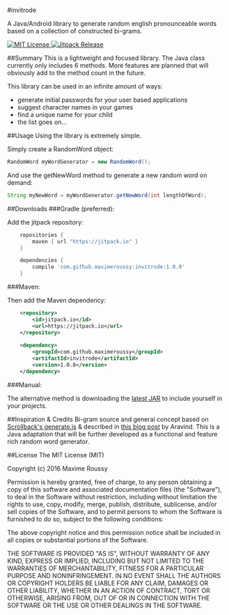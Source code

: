 #invitrode

A Java/Android library to generate random english pronounceable words based on a collection of constructed bi-grams.

[![MIT License](http://img.shields.io/badge/license-MIT-green.svg) ](https://github.com/maximeroussy/invitrode/license.md)[![Jitpack Release](https://jitpack.io/v/maximeroussy/invitrode.svg)](https://jitpack.io/#maximeroussy/invitrode)

##Summary
This is a lightweight and focused library. The Java class currently only includes 6 methods. More features are planned that will obviously add to the method count in the future. 

This library can be used in an infinite amount of ways:
- generate initial passwords for your user based applications   
- suggest character names in your games
- find a unique name for your child
- the list goes on...

##Usage
Using the library is extremely simple.

Simply create a RandomWord object:
```java
RandomWord myWordGenerator = new RandomWord();
```
And use the getNewWord method to generate a new random word on demand:
```java
String myNewWord = myWordGenerator.getNewWord(int lengthOfWord);
```

##Downloads
###Gradle (preferred):

Add the jitpack repository:

```gradle
    repositories {
        maven { url "https://jitpack.io" }
    }

    dependencies {
        compile 'com.github.maximeroussy:invitrode:1.0.9'
    }
```

###Maven:

Then add the Maven dependency:

```xml
	<repository>
	    <id>jitpack.io</id>
	    <url>https://jitpack.io</url>
	</repository>
	
	<dependency>
	    <groupId>com.github.maximeroussy</groupId>
	    <artifactId>invitrode</artifactId>
	    <version>1.0.8</version>
	</dependency>
```

###Manual:

The alternative method is downloading the [latest JAR](https://github.com/maximeroussy/invitrode/archive/1.0.9.zip)  to include yourself in your projects.

##Inspiration & Credits
Bi-gram source and general concept based on [Scrollback's generate.js](https://github.com/scrollback/scrollback/blob/master/lib/generate.js)  & described in [this blog post](https://www.hackerearth.com/notes/random-pronouncable-text-generator/)  by Aravind. This is a Java adaptation that will be further developed as a functional and feature rich random word generator.

##License
The MIT License (MIT)

Copyright (c) 2016 Maxime Roussy

Permission is hereby granted, free of charge, to any person obtaining a copy of this software and associated documentation files (the "Software"), to deal in the Software without restriction, including without limitation the rights to use, copy, modify, merge, publish, distribute, sublicense, and/or sell copies of the Software, and to permit persons to whom the Software is furnished to do so, subject to the following conditions:

The above copyright notice and this permission notice shall be included in all copies or substantial portions of the Software.

THE SOFTWARE IS PROVIDED "AS IS", WITHOUT WARRANTY OF ANY KIND, EXPRESS OR IMPLIED, INCLUDING BUT NOT LIMITED TO THE WARRANTIES OF MERCHANTABILITY, FITNESS FOR A PARTICULAR PURPOSE AND NONINFRINGEMENT. IN NO EVENT SHALL THE AUTHORS OR COPYRIGHT HOLDERS BE LIABLE FOR ANY CLAIM, DAMAGES OR OTHER LIABILITY, WHETHER IN AN ACTION OF CONTRACT, TORT OR OTHERWISE, ARISING FROM, OUT OF OR IN CONNECTION WITH THE SOFTWARE OR THE USE OR OTHER DEALINGS IN THE SOFTWARE.
